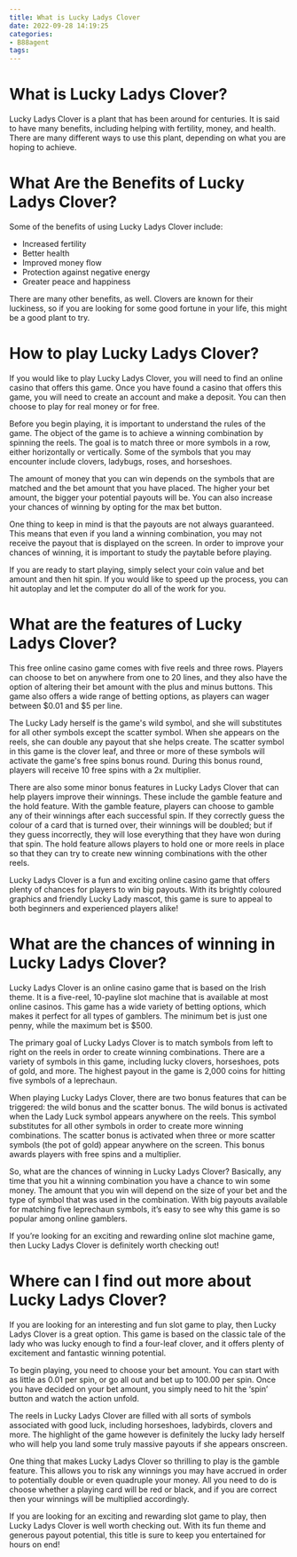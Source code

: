 ```yaml
---
title: What is Lucky Ladys Clover 
date: 2022-09-28 14:19:25
categories:
- B88agent
tags:
---
```



#  What is Lucky Ladys Clover? 

Lucky Ladys Clover is a plant that has been around for centuries. It is said to have many benefits, including helping with fertility, money, and health. There are many different ways to use this plant, depending on what you are hoping to achieve.

# What Are the Benefits of Lucky Ladys Clover? 

Some of the benefits of using Lucky Ladys Clover include: 

- Increased fertility 
- Better health 
- Improved money flow 
- Protection against negative energy 
- Greater peace and happiness 

There are many other benefits, as well. Clovers are known for their luckiness, so if you are looking for some good fortune in your life, this might be a good plant to try.

#  How to play Lucky Ladys Clover? 

If you would like to play Lucky Ladys Clover, you will need to find an online casino that offers this game. Once you have found a casino that offers this game, you will need to create an account and make a deposit. You can then choose to play for real money or for free.

Before you begin playing, it is important to understand the rules of the game. The object of the game is to achieve a winning combination by spinning the reels. The goal is to match three or more symbols in a row, either horizontally or vertically. Some of the symbols that you may encounter include clovers, ladybugs, roses, and horseshoes.

The amount of money that you can win depends on the symbols that are matched and the bet amount that you have placed. The higher your bet amount, the bigger your potential payouts will be. You can also increase your chances of winning by opting for the max bet button.

One thing to keep in mind is that the payouts are not always guaranteed. This means that even if you land a winning combination, you may not receive the payout that is displayed on the screen. In order to improve your chances of winning, it is important to study the paytable before playing.

If you are ready to start playing, simply select your coin value and bet amount and then hit spin. If you would like to speed up the process, you can hit autoplay and let the computer do all of the work for you.

#  What are the features of Lucky Ladys Clover? 

This free online casino game comes with five reels and three rows. Players can choose to bet on anywhere from one to 20 lines, and they also have the option of altering their bet amount with the plus and minus buttons. This game also offers a wide range of betting options, as players can wager between $0.01 and $5 per line. 

The Lucky Lady herself is the game's wild symbol, and she will substitutes for all other symbols except the scatter symbol. When she appears on the reels, she can double any payout that she helps create. The scatter symbol in this game is the clover leaf, and three or more of these symbols will activate the game's free spins bonus round. During this bonus round, players will receive 10 free spins with a 2x multiplier. 

There are also some minor bonus features in Lucky Ladys Clover that can help players improve their winnings. These include the gamble feature and the hold feature. With the gamble feature, players can choose to gamble any of their winnings after each successful spin. If they correctly guess the colour of a card that is turned over, their winnings will be doubled; but if they guess incorrectly, they will lose everything that they have won during that spin. The hold feature allows players to hold one or more reels in place so that they can try to create new winning combinations with the other reels. 

Lucky Ladys Clover is a fun and exciting online casino game that offers plenty of chances for players to win big payouts. With its brightly coloured graphics and friendly Lucky Lady mascot, this game is sure to appeal to both beginners and experienced players alike!

#  What are the chances of winning in Lucky Ladys Clover? 

Lucky Ladys Clover is an online casino game that is based on the Irish theme. It is a five-reel, 10-payline slot machine that is available at most online casinos. This game has a wide variety of betting options, which makes it perfect for all types of gamblers. The minimum bet is just one penny, while the maximum bet is $500. 

The primary goal of Lucky Ladys Clover is to match symbols from left to right on the reels in order to create winning combinations. There are a variety of symbols in this game, including lucky clovers, horseshoes, pots of gold, and more. The highest payout in the game is 2,000 coins for hitting five symbols of a leprechaun. 

When playing Lucky Ladys Clover, there are two bonus features that can be triggered: the wild bonus and the scatter bonus. The wild bonus is activated when the Lady Luck symbol appears anywhere on the reels. This symbol substitutes for all other symbols in order to create more winning combinations. The scatter bonus is activated when three or more scatter symbols (the pot of gold) appear anywhere on the screen. This bonus awards players with free spins and a multiplier. 

So, what are the chances of winning in Lucky Ladys Clover? Basically, any time that you hit a winning combination you have a chance to win some money. The amount that you win will depend on the size of your bet and the type of symbol that was used in the combination. With big payouts available for matching five leprechaun symbols, it’s easy to see why this game is so popular among online gamblers. 

If you’re looking for an exciting and rewarding online slot machine game, then Lucky Ladys Clover is definitely worth checking out!

#  Where can I find out more about Lucky Ladys Clover?

If you are looking for an interesting and fun slot game to play, then Lucky Ladys Clover is a great option. This game is based on the classic tale of the lady who was lucky enough to find a four-leaf clover, and it offers plenty of excitement and fantastic winning potential.

To begin playing, you need to choose your bet amount. You can start with as little as 0.01 per spin, or go all out and bet up to 100.00 per spin. Once you have decided on your bet amount, you simply need to hit the ‘spin’ button and watch the action unfold.

The reels in Lucky Ladys Clover are filled with all sorts of symbols associated with good luck, including horseshoes, ladybirds, clovers and more. The highlight of the game however is definitely the lucky lady herself who will help you land some truly massive payouts if she appears onscreen.

One thing that makes Lucky Ladys Clover so thrilling to play is the gamble feature. This allows you to risk any winnings you may have accrued in order to potentially double or even quadruple your money. All you need to do is choose whether a playing card will be red or black, and if you are correct then your winnings will be multiplied accordingly.

If you are looking for an exciting and rewarding slot game to play, then Lucky Ladys Clover is well worth checking out. With its fun theme and generous payout potential, this title is sure to keep you entertained for hours on end!